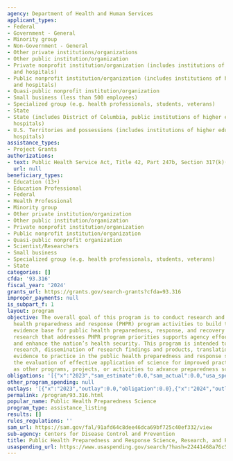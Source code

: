 ```yaml
---
agency: Department of Health and Human Services
applicant_types:
- Federal
- Government - General
- Minority group
- Non-Government - General
- Other private institutions/organizations
- Other public institution/organization
- Private nonprofit institution/organization (includes institutions of higher education
  and hospitals)
- Public nonprofit institution/organization (includes institutions of higher education
  and hospitals)
- Quasi-public nonprofit institution/organization
- Small business (less than 500 employees)
- Specialized group (e.g. health professionals, students, veterans)
- State
- State (includes District of Columbia, public institutions of higher education and
  hospitals)
- U.S. Territories and possessions (includes institutions of higher education and
  hospitals)
assistance_types:
- Project Grants
authorizations:
- text: Public Health Service Act, Title 42, Part 247b, Section 317(k)(2).
  url: null
beneficiary_types:
- Education (13+)
- Education Professional
- Federal
- Health Professional
- Minority group
- Other private institution/organization
- Other public institution/organization
- Private nonprofit institution/organization
- Public nonprofit institution/organization
- Quasi-public nonprofit organization
- Scientist/Researchers
- Small business
- Specialized group (e.g. health professionals, students, veterans)
- State
categories: []
cfda: '93.316'
fiscal_year: '2024'
grants_url: https://grants.gov/search-grants?cfda=93.316
improper_payments: null
is_subpart_f: 1
layout: program
objective: The overall goal of this program is to conduct research and related public
  health preparedness and response (PHPR) program activities to build the scientific
  evidence base for public health preparedness, response, and recovery (PHPRR). Scientific
  research that addresses PHPR program priorities supports agency efforts to improve
  and enhance the nation’s health security. This program is intended to support this
  research, dissemination of research findings and products, translation of new science-based
  evidence to practice in the public health preparedness and response system, and
  the evaluation of effective application of science for improved practice as well
  as other programs, projects, or activities to advance preparedness science.
obligations: '[{"x":"2023","sam_estimate":0.0,"sam_actual":0.0,"usa_spending_actual":0.0},{"x":"2024","sam_estimate":0.0,"sam_actual":9054230.0,"usa_spending_actual":0.0},{"x":"2025","sam_estimate":0.0,"sam_actual":9000000.0,"usa_spending_actual":5177.87}]'
other_program_spending: null
outlays: '[{"x":"2023","outlay":0.0,"obligation":0.0},{"x":"2024","outlay":0.0,"obligation":0.0},{"x":"2025","outlay":295107.54,"obligation":5177.87}]'
permalink: /program/93.316.html
popular_name: Public Health Preparedness Science
program_type: assistance_listing
results: []
rules_regulations: ''
sam_url: https://sam.gov/fal/91afd64c8dee46dca69bf725c40ef332/view
sub-agency: Centers for Disease Control and Prevention
title: Public Health Preparedness and Response Science, Research, and Practice
usaspending_url: https://www.usaspending.gov/search/?hash=22441468a76c561787f9797eedbfddf6
---
```

